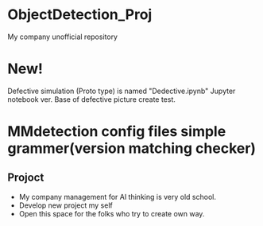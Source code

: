 # ObjectDetection_Proj
My company unofficial repository

# New!
Defective simulation (Proto type) is named "Dedective.ipynb"
Jupyter notebook ver.
Base of defective picture create test.

# MMdetection config files simple grammer(version matching checker)

## Projoct 
- My company management for AI thinking is very old school.
- Develop new project my self
- Open this space for the folks who try to create own way.
